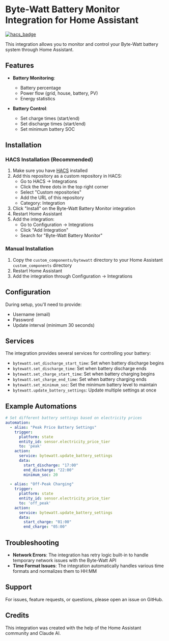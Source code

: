 # Byte-Watt Battery Monitor Integration for Home Assistant

[![hacs_badge](https://img.shields.io/badge/HACS-Custom-orange.svg)](https://github.com/custom-components/hacs)

This integration allows you to monitor and control your Byte-Watt battery system through Home Assistant.

## Features

- **Battery Monitoring**:
  - Battery percentage
  - Power flow (grid, house, battery, PV)
  - Energy statistics

- **Battery Control**:
  - Set charge times (start/end)
  - Set discharge times (start/end)
  - Set minimum battery SOC

## Installation

### HACS Installation (Recommended)

1. Make sure you have [HACS](https://hacs.xyz/) installed
2. Add this repository as a custom repository in HACS:
   - Go to HACS → Integrations
   - Click the three dots in the top right corner
   - Select "Custom repositories"
   - Add the URL of this repository
   - Category: Integration
3. Click "Install" on the Byte-Watt Battery Monitor integration
4. Restart Home Assistant
5. Add the integration:
   - Go to Configuration → Integrations
   - Click "Add Integration"
   - Search for "Byte-Watt Battery Monitor"

### Manual Installation

1. Copy the `custom_components/bytewatt` directory to your Home Assistant `custom_components` directory
2. Restart Home Assistant
3. Add the integration through Configuration → Integrations

## Configuration

During setup, you'll need to provide:
- Username (email)
- Password
- Update interval (minimum 30 seconds)

## Services

The integration provides several services for controlling your battery:

- `bytewatt.set_discharge_start_time`: Set when battery discharge begins
- `bytewatt.set_discharge_time`: Set when battery discharge ends
- `bytewatt.set_charge_start_time`: Set when battery charging begins  
- `bytewatt.set_charge_end_time`: Set when battery charging ends
- `bytewatt.set_minimum_soc`: Set the minimum battery level to maintain
- `bytewatt.update_battery_settings`: Update multiple settings at once

## Example Automations

```yaml
# Set different battery settings based on electricity prices
automation:
  - alias: "Peak Price Battery Settings"
    trigger:
      platform: state
      entity_id: sensor.electricity_price_tier
      to: 'peak'
    action:
      service: bytewatt.update_battery_settings
      data:
        start_discharge: "17:00"
        end_discharge: "22:00" 
        minimum_soc: 20
        
  - alias: "Off-Peak Charging"
    trigger:
      platform: state
      entity_id: sensor.electricity_price_tier
      to: 'off_peak'
    action:
      service: bytewatt.update_battery_settings
      data:
        start_charge: "01:00"
        end_charge: "05:00"
```

## Troubleshooting

- **Network Errors**: The integration has retry logic built-in to handle temporary network issues with the Byte-Watt API
- **Time Format Issues**: The integration automatically handles various time formats and normalizes them to HH:MM

## Support

For issues, feature requests, or questions, please open an issue on GitHub.

## Credits

This integration was created with the help of the Home Assistant community and Claude AI.
